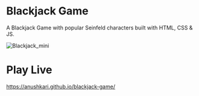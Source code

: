 # Blackjack Game

A Blackjack Game with popular Seinfeld characters built with HTML, CSS & JS.

![Blackjack_mini](https://github.com/AnushkaRi/blackjack-game/assets/93154379/cb74417d-c7d4-43d8-a5c2-66b80a9784e4)


# Play Live
https://anushkari.github.io/blackjack-game/
